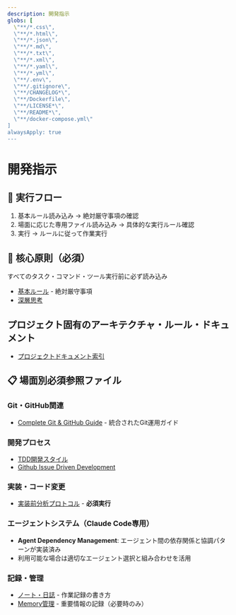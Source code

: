 ```yaml
---
description: 開発指示
globs: [
  \"**/*.css\",
  \"**/*.html\",
  \"**/*.json\",
  \"**/*.md\",
  \"**/*.txt\",
  \"**/*.xml\",
  \"**/*.yaml\",
  \"**/*.yml\",
  \"**/.env\",
  \"**/.gitignore\",
  \"**/CHANGELOG*\",
  \"**/Dockerfile\",
  \"**/LICENSE*\",
  \"**/README*\",
  \"**/docker-compose.yml\"
]
alwaysApply: true
---
```


# 開発指示

## 🔄 実行フロー

1. 基本ルール読み込み → 絶対厳守事項の確認
2. 場面に応じた専用ファイル読み込み → 具体的な実行ルール確認
3. 実行 → ルールに従って作業実行


## 🚨 核心原則（必須）

すべてのタスク・コマンド・ツール実行前に必ず読み込み

- [基本ルール](./instructions/core/base.md) - 絶対厳守事項
- [深層思考](./instructions/core/deep-think.md)

## プロジェクト固有のアーキテクチャ・ルール・ドキュメント

- [プロジェクトドキュメント索引](./docs/README.md)

## 📋 場面別必須参照ファイル

### Git・GitHub関連

- [Complete Git & GitHub Guide](./instructions/workflows/git-complete.md) - 統合されたGit運用ガイド

### 開発プロセス

- [TDD開発スタイル](./instructions/methodologies/tdd.md)
- [Github Issue Driven Development](./instructions/methodologies/github-idd.md)

### 実装・コード変更

- [実装前分析プロトコル](./instructions/methodologies/implementation-analysis.md) - **必須実行**

### エージェントシステム（Claude Code専用）

- **Agent Dependency Management**: エージェント間の依存関係と協調パターンが実装済み
- 利用可能な場合は適切なエージェント選択と組み合わせを活用

### 記録・管理

- [ノート・日誌](./instructions/note.md) - 作業記録の書き方
- [Memory管理](./instructions/core/memory.md) - 重要情報の記録（必要時のみ）
